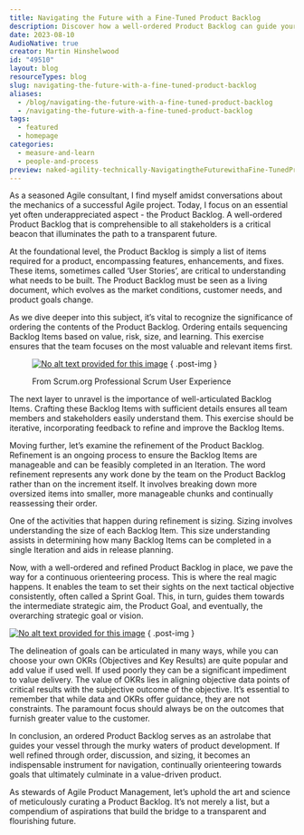 ```yaml
---
title: Navigating the Future with a Fine-Tuned Product Backlog
description: Discover how a well-ordered Product Backlog can guide your Agile projects to success. Learn essential strategies for effective backlog management today!
date: 2023-08-10
AudioNative: true
creator: Martin Hinshelwood
id: "49510"
layout: blog
resourceTypes: blog
slug: navigating-the-future-with-a-fine-tuned-product-backlog
aliases:
  - /blog/navigating-the-future-with-a-fine-tuned-product-backlog
  - /navigating-the-future-with-a-fine-tuned-product-backlog
tags:
  - featured
  - homepage
categories:
  - measure-and-learn
  - people-and-process
preview: naked-agility-technically-NavigatingtheFuturewithaFine-TunedProductBacklog-1-1.jpg
---
```


As a seasoned Agile consultant, I find myself amidst conversations about the mechanics of a successful Agile project. Today, I focus on an essential yet often underappreciated aspect - the Product Backlog. A well-ordered Product Backlog that is comprehensible to all stakeholders is a critical beacon that illuminates the path to a transparent future.

At the foundational level, the Product Backlog is simply a list of items required for a product, encompassing features, enhancements, and fixes. These items, sometimes called ‘User Stories’, are critical to understanding what needs to be built. The Product Backlog must be seen as a living document, which evolves as the market conditions, customer needs, and product goals change.

As we dive deeper into this subject, it’s vital to recognize the significance of ordering the contents of the Product Backlog. Ordering entails sequencing Backlog Items based on value, risk, size, and learning. This exercise ensures that the team focuses on the most valuable and relevant items first.

<figure>

[![No alt text provided for this image](https://media.licdn.com/dms/image/D4E12AQGhRSjX-1LpxA/article-inline_image-shrink_1500_2232/0/1687358856177?e=1692835200&v=beta&t=kIwD0zG9AHgaTekSY1aV6ngXWGeQh3n1pz6W-LYDzEA)](https://nkdagility.com/training-courses/scrum-training-courses/professional-scrum-with-user-experience-psu-with-certification/)
{ .post-img }

<figcaption>

From Scrum.org Professional Scrum User Experience

</figcaption>

</figure>

The next layer to unravel is the importance of well-articulated Backlog Items. Crafting these Backlog Items with sufficient details ensures all team members and stakeholders easily understand them. This exercise should be iterative, incorporating feedback to refine and improve the Backlog Items.

Moving further, let’s examine the refinement of the Product Backlog. Refinement is an ongoing process to ensure the Backlog Items are manageable and can be feasibly completed in an Iteration. The word refinement represents any work done by the team on the Product Backlog rather than on the increment itself. It involves breaking down more oversized items into smaller, more manageable chunks and continually reassessing their order.

One of the activities that happen during refinement is sizing. Sizing involves understanding the size of each Backlog Item. This size understanding assists in determining how many Backlog Items can be completed in a single Iteration and aids in release planning.

Now, with a well-ordered and refined Product Backlog in place, we pave the way for a continuous orienteering process. This is where the real magic happens. It enables the team to set their sights on the next tactical objective consistently, often called a Sprint Goal. This, in turn, guides them towards the intermediate strategic aim, the Product Goal, and eventually, the overarching strategic goal or vision.

[![No alt text provided for this image](https://media.licdn.com/dms/image/D4E12AQH2Q7W_4PcFqg/article-inline_image-shrink_1000_1488/0/1687360102712?e=1692835200&v=beta&t=Fp77tTqOSeSgE9YCt5M05X8ht5cKZ8uytpABgav35Rw)](https://nkdagility.com/training-courses/scrum-training-courses/professional-agile-leadership-with-evidence-based-management-pal-ebm-with-certification/)
{ .post-img }

The delineation of goals can be articulated in many ways, while you can choose your own OKRs (Objectives and Key Results) are quite popular and add value if used well. If used poorly they can be a significant impediment to value delivery. The value of OKRs lies in aligning objective data points of critical results with the subjective outcome of the objective. It’s essential to remember that while data and OKRs offer guidance, they are not constraints. The paramount focus should always be on the outcomes that furnish greater value to the customer.

In conclusion, an ordered Product Backlog serves as an astrolabe that guides your vessel through the murky waters of product development. If well refined through order, discussion, and sizing, it becomes an indispensable instrument for navigation, continually orienteering towards goals that ultimately culminate in a value-driven product.

As stewards of Agile Product Management, let’s uphold the art and science of meticulously curating a Product Backlog. It’s not merely a list, but a compendium of aspirations that build the bridge to a transparent and flourishing future.
